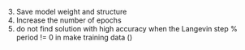 3. Save model weight and structure
4. Increase the number of epochs
5. do not find solution with high accuracy when the Langevin step % period != 0 in make training data ()
